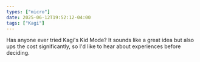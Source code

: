 ```yaml
---
types: ["micro"]
date: 2025-06-12T19:52:12-04:00
tags: ["Kagi"]
---
```

Has anyone ever tried Kagi's Kid Mode? It sounds like a great idea but also ups the cost significantly, so I'd like to hear about experiences before deciding.